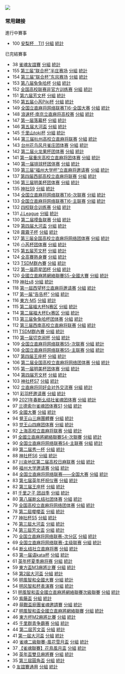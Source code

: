 ![](https://i.vgy.me/duvjfe.png)

### 常用鏈接  

進行中賽事
- 100 [安梨杯　TI1](https://cdn.r-mj.com/admin.php?cid=100&amp;c_pw=148480) [分組](https://cdn.r-mj.com/?cid=100#!class) [統計](https://cdn.r-mj.com/?cid=100#!ranking)

已完結賽事
- 38 [雀魂友誼賽](https://cdn.r-mj.com/admin.php?cid=38&amp;c_pw=yyds) [分組](https://cdn.r-mj.com/?cid=38#!class) [統計](https://cdn.r-mj.com/?cid=38#!ranking)
- 155 [第三届“联合杯”半庄赛场](https://cdn.r-mj.com/admin.php?cid=155&amp;c_pw=155155) [分組](https://cdn.r-mj.com/?cid=155#!class) [統計](https://cdn.r-mj.com/?cid=155#!ranking)
- 154 [第三届“联合杯”东风赛场](https://cdn.r-mj.com/admin.php?cid=154&amp;c_pw=154154) [分組](https://cdn.r-mj.com/?cid=154#!class) [統計](https://cdn.r-mj.com/?cid=154#!ranking)
- 153 [第八届兔兔哈杯](https://cdn.r-mj.com/admin.php?cid=153&amp;c_pw=153153153) [分組](https://cdn.r-mj.com/?cid=153#!class) [統計](https://cdn.r-mj.com/?cid=153#!ranking)
- 152 [全国高校联赛非官方训练赛](https://cdn.r-mj.com/admin.php?cid=152&amp;c_pw=152152) [分組](https://cdn.r-mj.com/?cid=152#!class) [統計](https://cdn.r-mj.com/?cid=152#!ranking)
- 151 [第六届芳文杯](https://cdn.r-mj.com/admin.php?cid=151&amp;c_pw=151) [分組](https://cdn.r-mj.com/?cid=151#!class) [統計](https://cdn.r-mj.com/?cid=151#!ranking)
- 150 [第五届小芮Piki杯](https://cdn.r-mj.com/admin.php?cid=150&amp;c_pw=150) [分組](https://cdn.r-mj.com/?cid=150#!class) [統計](https://cdn.r-mj.com/?cid=150#!ranking)
- 149 [全国立直麻将网络联赛TI6-全国大赛](https://cdn.r-mj.com/admin.php?cid=149&amp;c_pw=123) [分組](https://cdn.r-mj.com/?cid=149#!class) [統計](https://cdn.r-mj.com/?cid=149#!ranking)
- 148 [浪速杯·南京立直麻将高校赛](https://cdn.r-mj.com/admin.php?cid=148&amp;c_pw=LANGSU) [分組](https://cdn.r-mj.com/?cid=148#!class) [統計](https://cdn.r-mj.com/?cid=148#!ranking)
- 147 [第一届落幕杯](https://cdn.r-mj.com/admin.php?cid=147&amp;c_pw=LUOMU) [分組](https://cdn.r-mj.com/?cid=147#!class) [統計](https://cdn.r-mj.com/?cid=147#!ranking)
- 146 [第五届大河盃](https://cdn.r-mj.com/admin.php?cid=146&amp;c_pw=DAHE) [分組](https://cdn.r-mj.com/?cid=146#!class) [統計](https://cdn.r-mj.com/?cid=146#!ranking)
- 145 [千里山toki杯](https://cdn.r-mj.com/admin.php?cid=145&amp;c_pw=TOKI) [分組](https://cdn.r-mj.com/?cid=145#!class) [統計](https://cdn.r-mj.com/?cid=145#!ranking)
- 144 [第三届杭州高校立直麻将联赛](https://cdn.r-mj.com/admin.php?cid=144&amp;c_pw=144hz) [分組](https://cdn.r-mj.com/?cid=144#!class) [統計](https://cdn.r-mj.com/?cid=144#!ranking)
- 143 [台州花鸟风月雀庄团体赛](https://cdn.r-mj.com/admin.php?cid=143&amp;c_pw=143taizhou) [分組](https://cdn.r-mj.com/?cid=143#!class) [統計](https://cdn.r-mj.com/?cid=143#!ranking)
- 142 [第二届火龙果杯团体赛](https://cdn.r-mj.com/admin.php?cid=142&amp;c_pw=142huolongguo) [分組](https://cdn.r-mj.com/?cid=142#!class) [統計](https://cdn.r-mj.com/?cid=142#!ranking)
- 141 [第一届重庆高校立直麻将团体赛](https://cdn.r-mj.com/admin.php?cid=141&amp;c_pw=CHONGQING) [分組](https://cdn.r-mj.com/?cid=141#!class) [統計](https://cdn.r-mj.com/?cid=141#!ranking)
- 140 [第一届排球杯团体赛](https://cdn.r-mj.com/admin.php?cid=140&amp;c_pw=paiqiu) [分組](https://cdn.r-mj.com/?cid=140#!class) [統計](https://cdn.r-mj.com/?cid=140#!ranking)
- 139 [第三届“福州大学杯”立直麻将邀请赛](https://cdn.r-mj.com/admin.php?cid=139&amp;c_pw=fzdx) [分組](https://cdn.r-mj.com/?cid=139#!class) [統計](https://cdn.r-mj.com/?cid=139#!ranking)
- 137 [第四届西部高校立直麻将联赛](https://cdn.r-mj.com/admin.php?cid=137&amp;c_pw=west) [分組](https://cdn.r-mj.com/?cid=137#!class) [統計](https://cdn.r-mj.com/?cid=137#!ranking)
- 136 [第三届明美杯团体赛](https://cdn.r-mj.com/admin.php?cid=136&amp;c_pw=136136) [分組](https://cdn.r-mj.com/?cid=136#!class) [統計](https://cdn.r-mj.com/?cid=136#!ranking)
- 135 [神社S9](https://cdn.r-mj.com/admin.php?cid=135&amp;c_pw=sss9) [分組](https://cdn.r-mj.com/?cid=135#!class) [統計](https://cdn.r-mj.com/?cid=135#!ranking)
- 134 [全国立直麻将网络联赛TI6-次联赛](https://cdn.r-mj.com/admin.php?cid=134&amp;c_pw=saki) [分組](https://cdn.r-mj.com/?cid=134#!class) [統計](https://cdn.r-mj.com/?cid=134#!ranking)
- 133 [全国立直麻将网络联赛TI6-主联赛](https://cdn.r-mj.com/admin.php?cid=133&amp;c_pw=saki) [分組](https://cdn.r-mj.com/?cid=133#!class) [統計](https://cdn.r-mj.com/?cid=133#!ranking)
- 132 [四校联合训练赛](https://cdn.r-mj.com/admin.php?cid=132&amp;c_pw=132-4) [分組](https://cdn.r-mj.com/?cid=132#!class) [統計](https://cdn.r-mj.com/?cid=132#!ranking)
- 131 [J.League](https://cdn.r-mj.com/admin.php?cid=131&amp;c_pw=131JL) [分組](https://cdn.r-mj.com/?cid=131#!class) [統計](https://cdn.r-mj.com/?cid=131#!ranking)
- 130 [第二届摸鱼联赛](https://cdn.r-mj.com/admin.php?cid=130&amp;c_pw=130130) [分組](https://cdn.r-mj.com/?cid=130#!class) [統計](https://cdn.r-mj.com/?cid=130#!ranking)
- 129 [第四届大河盃](https://cdn.r-mj.com/admin.php?cid=129&amp;c_pw=129129) [分組](https://cdn.r-mj.com/?cid=129#!class) [統計](https://cdn.r-mj.com/?cid=129#!ranking)
- 128 [霧霧子杯](https://cdn.r-mj.com/admin.php?cid=128&amp;c_pw=128821) [分組](https://cdn.r-mj.com/?cid=128#!class) [統計](https://cdn.r-mj.com/?cid=128#!ranking)
- 127 [第三届全国高校立直麻将网络团体赛](https://cdn.r-mj.com/admin.php?cid=127&amp;c_pw=QGS003) [分組](https://cdn.r-mj.com/?cid=127#!class) [統計](https://cdn.r-mj.com/?cid=127#!ranking)
- 126 [小芮杯团体赛](https://cdn.r-mj.com/admin.php?cid=126&amp;c_pw=oighQtlHXw) [分組](https://cdn.r-mj.com/?cid=126#!class) [統計](https://cdn.r-mj.com/?cid=126#!ranking)
- 125 [第五届芳文杯](https://cdn.r-mj.com/admin.php?cid=125&amp;c_pw=fwbfwb) [分組](https://cdn.r-mj.com/?cid=125#!class) [統計](https://cdn.r-mj.com/?cid=125#!ranking)
- 124 [全高賽熱身賽](https://cdn.r-mj.com/admin.php?cid=124&amp;c_pw=tsdm) [分組](https://cdn.r-mj.com/?cid=124#!class) [統計](https://cdn.r-mj.com/?cid=124#!ranking)
- 123 [TSDM群內賽](https://cdn.r-mj.com/admin.php?cid=123&amp;c_pw=tsdm) [分組](https://cdn.r-mj.com/?cid=123#!class) [統計](https://cdn.r-mj.com/?cid=123#!ranking)
- 122 [第一届昴星团杯](https://cdn.r-mj.com/admin.php?cid=122&amp;c_pw=maoxingtuan) [分組](https://cdn.r-mj.com/?cid=122#!class) [統計](https://cdn.r-mj.com/?cid=122#!ranking)
- 120 [全國立直麻將網絡聯賽S5-全國大賽](https://cdn.r-mj.com/admin/#?cid=120&c_pw=saki) [分組](https://cdn.r-mj.com/?cid=120#!class) [統計](https://cdn.r-mj.com/?cid=120#!ranking)
- 119 [神社s8](https://cdn.r-mj.com/admin/#?cid=119&c_pw=sss8) [分組](https://cdn.r-mj.com/?cid=119#!class) [統計](https://cdn.r-mj.com/?cid=119#!ranking)
- 118 [第一屆西望杯立直麻将邀请赛](https://cdn.r-mj.com/admin/#?cid=118&c_pw=648235) [分組](https://cdn.r-mj.com/?cid=118#!class) [統計](https://cdn.r-mj.com/?cid=118#!ranking)
- 117 [第一届“告告杯”](https://cdn.r-mj.com/admin/#?cid=117&c_pw=117117) [分組](https://cdn.r-mj.com/?cid=117#!class) [統計](https://cdn.r-mj.com/?cid=117#!ranking)
- 116 [東方·M5](https://cdn.r-mj.com/admin/#?cid=116&c_pw=116116) [分組](https://cdn.r-mj.com/?cid=116#!class) [統計](https://cdn.r-mj.com/?cid=116#!ranking)
- 115 [第二届福大杯N赛区](https://cdn.r-mj.com/admin/#?cid=115&c_pw=115) [分組](https://cdn.r-mj.com/?cid=115#!class) [統計](https://cdn.r-mj.com/?cid=115#!ranking)
- 114 [第二届福大杯Ex赛区](https://cdn.r-mj.com/admin/#?cid=114&c_pw=114) [分組](https://cdn.r-mj.com/?cid=114#!class) [統計](https://cdn.r-mj.com/?cid=114#!ranking)
- 113 [第三届兔兔哈杯团体赛](https://cdn.r-mj.com/admin/#?cid=113&c_pw=ttth) [分組](https://cdn.r-mj.com/?cid=113#!class) [統計](https://cdn.r-mj.com/?cid=113#!ranking)
- 112 [第三届西南高校立直麻将联赛](https://cdn.r-mj.com/admin/#?cid=112&c_pw=xnls) [分組](https://cdn.r-mj.com/?cid=112#!class) [統計](https://cdn.r-mj.com/?cid=112#!ranking)
- 111 [TSDM群內賽](https://cdn.r-mj.com/admin/#?cid=111&c_pw=tsdm) [分組](https://cdn.r-mj.com/?cid=111#!class) [統計](https://cdn.r-mj.com/?cid=111#!ranking)
- 110 [第一届切克闹杯](https://cdn.r-mj.com/admin/#?cid=110&c_pw=110) [分組](https://cdn.r-mj.com/?cid=110#!class) [統計](https://cdn.r-mj.com/?cid=110#!ranking)
- 109 [全国立直麻将网络联赛S5-次联赛](https://cdn.r-mj.com/admin/#?cid=109&c_pw=saki) [分組](https://cdn.r-mj.com/?cid=109#!class) [統計](https://cdn.r-mj.com/?cid=109#!ranking)
- 108 [全国立直麻将网络联赛S5-主联赛](https://cdn.r-mj.com/admin/#?cid=108&c_pw=saki) [分組](https://cdn.r-mj.com/?cid=108#!class) [統計](https://cdn.r-mj.com/?cid=108#!ranking)
- 107 [第四届王座杯](https://cdn.r-mj.com/admin/#?cid=107&c_pw=wz@4) [分組](https://cdn.r-mj.com/?cid=107#!class) [統計](https://cdn.r-mj.com/?cid=107#!ranking)
- 106 [第二届全国高校立直麻将网络团体赛](https://cdn.r-mj.com/admin/#?cid=106&c_pw=@@@@@@) [分組](https://cdn.r-mj.com/?cid=106#!class) [統計](https://cdn.r-mj.com/?cid=106#!ranking)
- 105 [第一届明美杯团体赛](https://cdn.r-mj.com/admin/#?cid=105&c_pw=mm@@@@) [分組](https://cdn.r-mj.com/?cid=105#!class) [統計](https://cdn.r-mj.com/?cid=105#!ranking)
- 104 [第四届芳文杯](https://cdn.r-mj.com/admin/#?cid=104&c_pw=fw@4) [分組](https://cdn.r-mj.com/?cid=104#!class) [統計](https://cdn.r-mj.com/?cid=104#!ranking)
- 103 [神社杯S7](https://cdn.r-mj.com/admin/#?cid=103&c_pw=S@7) [分組](https://cdn.r-mj.com/?cid=103#!class) [統計](https://cdn.r-mj.com/?cid=103#!ranking)
- 102 [立直麻将同好会对外交流赛](https://cdn.r-mj.com/admin/#?cid=102&c_pw=L@Z) [分組](https://cdn.r-mj.com/?cid=102#!class) [統計](https://cdn.r-mj.com/?cid=102#!ranking)
- 101 [彩羽杯邀请赛](https://cdn.r-mj.com/admin/#?cid=101&c_pw=TSDM) [分組](https://cdn.r-mj.com/?cid=101#!class) [統計](https://cdn.r-mj.com/?cid=101#!ranking)
- 99 [2021年春断幺结社雀魂团体赛](https://cdn.r-mj.com/admin/#?cid=99&c_pw=19@19@19) [分組](https://cdn.r-mj.com/?cid=99#!class) [統計](https://cdn.r-mj.com/?cid=99#!ranking)
- 97 [兰德索尔雀魂团体赛S1](https://cdn.r-mj.com/admin/#?cid=97&c_pw=SS11@@) [分組](https://cdn.r-mj.com/?cid=97#!class) [統計](https://cdn.r-mj.com/?cid=97#!ranking)
- 95 [全國大賽](https://cdn.r-mj.com/admin/#?cid=95&c_pw=qgds) [分組](https://cdn.r-mj.com/?cid=95#!class) [統計](https://cdn.r-mj.com/?cid=95#!ranking)
- 94 [覺王山三麻團體賽](https://mahjong.city/admin/#?cid=94&c_pw=jjww@@) [分組](https://cdn.r-mj.com/?cid=94#!class) [統計](https://cdn.r-mj.com/?cid=94#!ranking)
- 93 [觉王山四麻团体赛](https://mahjong.city/admin/#?cid=93&c_pw=jjww@@) [分組](https://cdn.r-mj.com/?cid=93#!class) [統計](https://cdn.r-mj.com/?cid=93#!ranking)
- 92 [上海高校立直麻将联赛](https://cdn.r-mj.com/admin/#?cid=92&c_pw=gxls) [分組](https://cdn.r-mj.com/?cid=92#!class) [統計](https://cdn.r-mj.com/?cid=92#!ranking)
- 91 [全國立直麻將網絡聯賽S4-次聯賽](https://cdn.r-mj.com/admin/#?cid=91&c_pw=saki) [分組](https://cdn.r-mj.com/?cid=91#!class) [統計](https://cdn.r-mj.com/?cid=91#!ranking)
- 90 [全国立直麻将网络联赛S4-主联赛](https://cdn.r-mj.com/admin/#?cid=90&c_pw=saki) [分組](https://cdn.r-mj.com/?cid=90#!class) [統計](https://cdn.r-mj.com/?cid=90#!ranking)
- 89 [第二届秀一杯](https://cdn.r-mj.com/admin/#?cid=89&c_pw=xiuyi) [分組](https://cdn.r-mj.com/?cid=89#!class) [統計](https://cdn.r-mj.com/?cid=89#!ranking)
- 88 [神社杯S6](https://cdn.r-mj.com/admin/#?cid=88&c_pw=@S@S@6@) [分組](https://cdn.r-mj.com/?cid=88#!class) [統計](https://cdn.r-mj.com/?cid=88#!ranking)
- 87 [川渝地区第二届高校日麻联赛](https://cdn.r-mj.com/admin/#?cid=87&c_pw=@@chuanyu@@) [分組](https://cdn.r-mj.com/?cid=87#!class) [統計](https://cdn.r-mj.com/?cid=87#!ranking)
- 86 [福州大学邀请赛](https://cdn.r-mj.com/admin/#?cid=86&c_pw=@@FZDX@@YQS) [分組](https://cdn.r-mj.com/?cid=86#!class) [統計](https://cdn.r-mj.com/?cid=86#!ranking)
- 84 [全国立直麻将网络联赛——全国大赛](https://cdn.r-mj.com/admin/#?cid=84&c_pw=@@@qgds@@@) [分組](https://cdn.r-mj.com/?cid=84#!class) [統計](https://cdn.r-mj.com/?cid=84#!ranking)
- 83 [第七届英年杯祝仪赛](https://cdn.r-mj.com/admin/#?cid=83&c_pw=@@7@@yingnian@@) [分組](https://cdn.r-mj.com/?cid=83#!class) [統計](https://cdn.r-mj.com/?cid=83#!ranking)
- 82 [第三届王座杯](https://cdn.r-mj.com/admin/#?cid=82&c_pw=@3@wangzuo) [分組](https://cdn.r-mj.com/?cid=82#!class) [統計](https://cdn.r-mj.com/?cid=82#!ranking)
- 81 [千里之子 团战季](https://cdn.r-mj.com/admin/#?cid=81&c_pw=qlzz) [分組](https://cdn.r-mj.com/?cid=81#!class) [統計](https://cdn.r-mj.com/?cid=81#!ranking)
- 80 [第八届断幺结社团体赛](https://cdn.r-mj.com/admin/#?cid=80&c_pw=duanyao@@) [分組](https://cdn.r-mj.com/?cid=80#!class) [統計](https://cdn.r-mj.com/?cid=80#!ranking)
- 79 [全国高校立直麻将网络团体赛](https://cdn.r-mj.com/admin/#?cid=79&c_pw=gaoxiaotuanti) [分組](https://cdn.r-mj.com/?cid=79#!class) [統計](https://cdn.r-mj.com/?cid=79#!ranking)
- 78 [第二屆嚶嚶盃](https://cdn.r-mj.com/admin/#?cid=78&c_pw=ying) [分組](https://cdn.r-mj.com/?cid=78#!class) [統計](https://cdn.r-mj.com/?cid=78#!ranking)
- 77 [神社杯S5](https://cdn.r-mj.com/admin/#?cid=77&c_pw=shenshes5) [分組](https://cdn.r-mj.com/?cid=77#!class) [統計](https://cdn.r-mj.com/?cid=77#!ranking)
- 76 [第三屆大河盃](https://cdn.r-mj.com/admin/#?cid=76&c_pw=ddddhhhhbbbb) [分組](https://cdn.r-mj.com/?cid=76#!class) [統計](https://cdn.r-mj.com/?cid=76#!ranking)
- 74 [第三屆芳文盃](https://cdn.r-mj.com/admin/#?cid=74&c_pw=fangwenbeibei) [分組](https://cdn.r-mj.com/?cid=74#!class) [統計](https://cdn.r-mj.com/?cid=74#!ranking)
- 70 [全国立直麻将网络联赛-次分区](https://cdn.r-mj.com/admin.php?cid=70&amp;c_pw=saki) [分組](https://cdn.r-mj.com/?cid=70#!class) [統計](https://cdn.r-mj.com/?cid=70#!ranking)
- 69 [全国立直麻将网络联赛-主级联赛](https://cdn.r-mj.com/admin.php?cid=69&amp;c_pw=saki) [分組](https://cdn.r-mj.com/?cid=69#!class) [統計](https://cdn.r-mj.com/?cid=69#!ranking)
- 64 [断幺结社立直麻将赛](https://cdn.r-mj.com/admin.php?cid=64&amp;c_pw=moumoubei) [分組](https://cdn.r-mj.com/?cid=64#!class) [統計](https://cdn.r-mj.com/?cid=64#!ranking)
- 63 [第一届语kata杯](https://cdn.r-mj.com/admin.php?cid=63&c_pw=yukatabei)  [分組](https://cdn.r-mj.com/?cid=63#!class) [統計](https://cdn.r-mj.com/?cid=63#!ranking)
- 61 [英年杯夏季麻将赛](https://cdn.r-mj.com/admin.php?cid=61&c_pw=yingnianbei?)  [分組](https://cdn.r-mj.com/?cid=61#!class) [統計](https://cdn.r-mj.com/?cid=61#!ranking)
- 59 [東方盃M3麻將比賽](https://cdn.r-mj.com/admin.php?cid=59&c_pw=dfbm3)  [分組](https://cdn.r-mj.com/?cid=59#!class) [統計](https://cdn.r-mj.com/?cid=59#!ranking)
- 58 [第2屆大河盃](https://cdn.r-mj.com/admin.php?cid=58&amp;c_pw=dhdhd) [分組](https://cdn.r-mj.com/?cid=58#!class) [統計](https://cdn.r-mj.com/?cid=58#!ranking)
- 56 [明風智和全國大賽](https://cdn.r-mj.com/admin.php?cid=56&c_pw=mfzhlsb)  [分組](https://cdn.r-mj.com/?cid=56#!class) [統計](https://cdn.r-mj.com/?cid=56#!ranking)
- 54 [明风智和杯表演赛](https://cdn.r-mj.com/admin.php?cid=54&c_pw=mfzh) [分組](https://cdn.r-mj.com/?cid=54#!class) [統計](https://cdn.r-mj.com/?cid=54#!ranking)
- 51 [明風智和盃全國立直麻將網絡聯賽次級聯賽](https://cdn.r-mj.com/admin.php?cid=51&amp;c_pw=fhxy) [分組](https://cdn.r-mj.com/?cid=51#!class) [統計](https://cdn.r-mj.com/?cid=51#!ranking)
- 50 [紫藤盃](https://cdn.r-mj.com/admin.php?cid=50&amp;c_pw=tsdm) [分組](https://cdn.r-mj.com/?cid=50#!class) [統計](https://cdn.r-mj.com/?cid=50#!ranking)
- 49 [萌戰盃廚團雀魂邀請賽](https://cdn.r-mj.com/admin.php?cid=49&amp;c_pw=) [分組](https://cdn.r-mj.com/?cid=49#!class) [統計](https://cdn.r-mj.com/?cid=49#!ranking)
- 47 [明風智和盃全國立直麻將網絡聯賽](https://cdn.r-mj.com/admin.php?cid=47&amp;c_pw=hnfy) [分組](https://cdn.r-mj.com/?cid=47#!class) [統計](https://cdn.r-mj.com/?cid=47#!ranking)
- 46 [東方杯M2麻將比賽](https://cdn.r-mj.com/admin.php?cid=46&c_pw=dfbm2) [分組](https://cdn.r-mj.com/?cid=46#!class) [統計](https://cdn.r-mj.com/?cid=46#!ranking)
- 45 [千里群青争霸赛](https://cdn.r-mj.com/admin.php?cid=45&amp;c_pw=qlsqls) [分組](https://cdn.r-mj.com/?cid=45#!class) [統計](https://cdn.r-mj.com/?cid=45#!ranking)
- 44 [第二屆芳文盃](https://cdn.r-mj.com/admin.php?cid=44&c_pw=fwb2fwb) [分組](https://cdn.r-mj.com/?cid=44#!class) [統計](https://cdn.r-mj.com/?cid=44#!ranking)
- 41 [第一屆大河盃](https://cdn.r-mj.com/admin.php?cid=41&amp;c_pw=dhdhd) [分組](https://cdn.r-mj.com/?cid=41#!class) [統計](https://cdn.r-mj.com/?cid=41#!ranking)
- 40 [雀魂二級聯賽-風花雪月盃](https://cdn.r-mj.com/admin.php?cid=40&amp;c_pw=fhxy) [分組](https://cdn.r-mj.com/?cid=40#!class) [統計](https://cdn.r-mj.com/?cid=40#!ranking)
- 37 [【雀魂聯賽】花鳥風月盃](https://cdn.r-mj.com/admin.php?cid=37&amp;c_pw=hnfy) [分組](https://cdn.r-mj.com/?cid=37#!class) [統計](https://cdn.r-mj.com/?cid=37#!ranking)
- 36 [英年盃雙旦麻將賽](https://cdn.r-mj.com/admin.php?cid=36&amp;c_pw=ynbynbnb) [分組](https://cdn.r-mj.com/?cid=36#!class) [統計](https://cdn.r-mj.com/?cid=36#!ranking)
- 35 [第三屆圓角盃](https://cdn.r-mj.com/admin.php?cid=35&amp;c_pw=yjbyjb3) [分組](https://cdn.r-mj.com/?cid=35#!class) [統計](https://cdn.r-mj.com/?cid=35#!ranking)
- 0 [友誼賽通用](https://cdn.r-mj.com/admin.php?cid=0&amp;c_pw=yyyyyyy) [分組](https://cdn.r-mj.com/?cid=0#!class) [統計](https://cdn.r-mj.com/?cid=0#!ranking)
